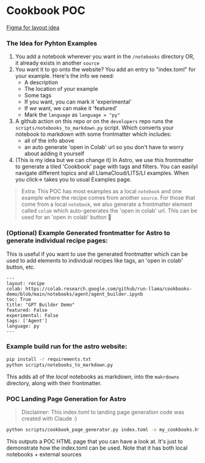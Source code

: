 # Cookbook POC

[Figma for layout idea](https://www.figma.com/design/fg6gUUVz4Xwm0x8t8FtDq6/Cookbook-POC?node-id=2-2&t=ghUwBsQb9AiQdYCf-1)

### The Idea for Pyhton Examples


1. You add a notebook wherever you want in the `/notebooks` directory OR, it already exists in another `source`
2. You want it to go onto the website? You add an entry to "index.toml" for your example. Here's the info we need:
    - A description
    - The location of your example
    - Some tags 
    - If you want, you can mark it 'experimental'
    - If _we_ want, we can make it 'featured'
    - Mark the `language` as `language = "py"`
3. A github action on this repo or on the `developers` repo runs the `scripts/notebooks_to_markdown.py` script. Which converts your notebook to markdown with some frontmatter which includes:
    - all of the info above
    - an auto generate 'open in Colab' url so you don't have to worry about adding it yourself
4. (This is my idea but we can change it) In Astro, we use this frontmatter to generate a tiled 'Cookbook' page with tags and filters. You can easilyl navigate different topics and all LlamaCloud/LITS/LI examples. When you click-> takes you to usual Examples page.

> Extra: This POC has most examples as a local `notebook` and one example where the recipe comes from another `source`. For those that come from a local `notebook`, we also generate a frontmatter element called `colab` which auto-generates the 'open in colab' url. This can be used for an 'open in colab' button 🚀

### (Optional) Example Generated frontmatter for Astro to generate individual recipe pages:
This is useful if you want to use the generated frontmatter which can be used to add elements to individual recipes like tags, an 'open in colab' button, etc.

```
---
layout: recipe
colab: https://colab.research.google.com/github/run-llama/cookbooks-demo/blob/main/notebooks/agent/agent_builder.ipynb
toc: True
title: "GPT Builder Demo"
featured: False
experimental: False
tags: ['Agent']
language: py
---
```
### Example build run for the astro website:

```bash
pip install -r requirements.txt
python scripts/notebooks_to_markdown.py
```

This adds all of the _local_ notebooks as markdown, into the `makrdowns` directory, along with their frontmatter.


### POC Landing Page Generation for Astro

> Disclaimer: This index.toml to landing page generation code was created with Claude :) 

```bash
python scripts/cookbook_page_generator.py index.toml -o my_cookbooks.html
```
This outputs a POC HTML page that you can have a look at. It's just to demonstrate how the index.toml can be used. 
Note that it has both local notebooks + external sources